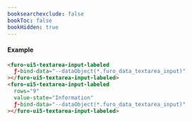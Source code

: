 ```yaml
---
booksearchexclude: false
bookToc: false
bookHidden: true
---
```

#### Example

<script type="module" src="/init.js"></script>
<furo-demo-snippet>
<template>
<furo-form-layouter four>
<furo-ui5-textarea-input-labeled
    ƒ-bind-data="--dataObject(*.furo_data_textarea_input)"
 ></furo-ui5-textarea-input-labeled>
<furo-ui5-textarea-input-labeled
    value-state="Information" 
    rows="9"
    ƒ-bind-data="--dataObject(*.furo_data_textarea_input)"
 ></furo-ui5-textarea-input-labeled>
</furo-form-layouter>
<furo-data-object
  type="experiment.Experiment"
  @-object-ready="--dataObject"
></furo-data-object>
</template>
</furo-demo-snippet>

```html
<furo-ui5-textarea-input-labeled
  ƒ-bind-data="--dataObject(*.furo_data_textarea_input)"
></furo-ui5-textarea-input-labeled>
<furo-ui5-textarea-input-labeled
  rows="9"
  value-state="Information"
  ƒ-bind-data="--dataObject(*.furo_data_textarea_input)"
></furo-ui5-textarea-input-labeled>
```

